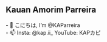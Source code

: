 <h2> Kauan Amorim Parreira </h2>
- 👋 こにちは, I’m @KAParreira <br>
- 📫 Insta: @kap.ii_ YouTube: KAPカピ


<!---
KAParreira/KAParreira is a ✨ special ✨ repository because its `README.md` (this file) appears on your GitHub profile.
You can click the Preview link to take a look at your changes.
--->
